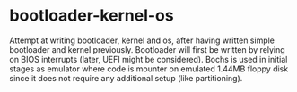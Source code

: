 # bootloader-kernel-os
Attempt at writing bootloader, kernel and os, after having written simple bootloader and kernel previously.
Bootloader will first be written by relying on BIOS interrupts (later, UEFI might be considered).
Bochs is used in initial stages as emulator where code is mounter on emulated 1.44MB floppy disk since it
does not require any additional setup (like partitioning).